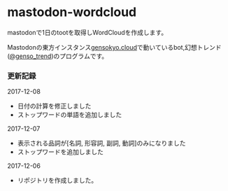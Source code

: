 # mastodon-wordcloud
mastodonで1日のtootを取得しWordCloudを作成します。

Mastodonの東方インスタンス[gensokyo.cloud](https://gensokyo.cloud)で動いているbot,幻想トレンド([@genso_trend](https://gensokyo.cloud/@genso_trend))のプログラムです。

### 更新記録

2017-12-08
- 日付の計算を修正しました
- ストップワードの単語を追加しました

2017-12-07
- 表示される品詞が[名詞, 形容詞, 副詞, 動詞]のみになりました
- ストップワードを追加しました

2017-12-06
- リポジトリを作成しました。
